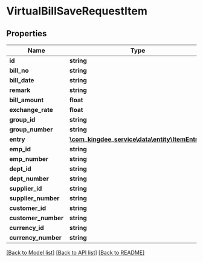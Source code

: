 # VirtualBillSaveRequestItem

## Properties
Name | Type | Description | Notes
------------ | ------------- | ------------- | -------------
**id** | **string** |  | [optional] 
**bill_no** | **string** |  | [optional] 
**bill_date** | **string** |  | [optional] 
**remark** | **string** |  | [optional] 
**bill_amount** | **float** |  | [optional] 
**exchange_rate** | **float** |  | [optional] 
**group_id** | **string** |  | [optional] 
**group_number** | **string** |  | [optional] 
**entry** | [**\com_kingdee_service\data\entity\ItemEntry[]**](ItemEntry.md) |  | [optional] 
**emp_id** | **string** |  | [optional] 
**emp_number** | **string** |  | [optional] 
**dept_id** | **string** |  | [optional] 
**dept_number** | **string** |  | [optional] 
**supplier_id** | **string** |  | [optional] 
**supplier_number** | **string** |  | [optional] 
**customer_id** | **string** |  | [optional] 
**customer_number** | **string** |  | [optional] 
**currency_id** | **string** |  | [optional] 
**currency_number** | **string** |  | [optional] 

[[Back to Model list]](../README.md#documentation-for-models) [[Back to API list]](../README.md#documentation-for-api-endpoints) [[Back to README]](../README.md)


